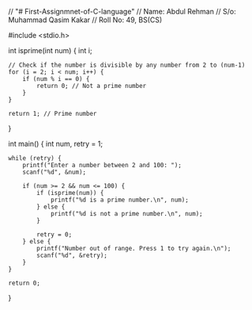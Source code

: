 // "# First-Assignmnet-of-C-language" 
// Name: Abdul Rehman
// S/o:  Muhammad Qasim Kakar
// Roll No: 49,   BS(CS)


#include <stdio.h>

int isprime(int num) {
    int i;

    // Check if the number is divisible by any number from 2 to (num-1)
    for (i = 2; i < num; i++) {
        if (num % i == 0) {
            return 0; // Not a prime number
        }
    }

    return 1; // Prime number
}

int main() {
    int num, retry = 1;

    while (retry) {
        printf("Enter a number between 2 and 100: ");
        scanf("%d", &num);

        if (num >= 2 && num <= 100) {
            if (isprime(num)) {
                printf("%d is a prime number.\n", num);
            } else {
                printf("%d is not a prime number.\n", num);
            }

            retry = 0;
        } else {
            printf("Number out of range. Press 1 to try again.\n");
            scanf("%d", &retry);
        }
    }

    return 0;
}
